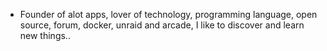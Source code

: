 - Founder of alot apps, lover of technology, programming language, open source, forum, docker, unraid and arcade, I like to discover and learn new things..
  <br>







































































































































































































































































































































































































































































































































































































































































































